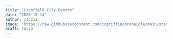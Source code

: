 ```yaml
---
title: "Lichfield City Centre"
date: "2020-12-14"
author: c43211
image: "https://raw.githubusercontent.com/ccgriffin/droneidle/main/static/images/1.jpg"
draft: false
---
```



